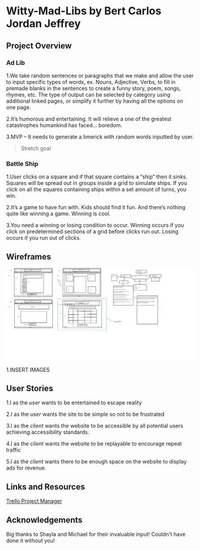 # Witty-Mad-Libs by Bert Carlos Jordan Jeffrey

## Project Overview

### Ad Lib

1.We take random sentences or paragraphs that we make and allow the user to input specific types of words, ex. Nouns, Adjective, Verbs, to fill in premade blanks in the sentences to create a funny story, poem, songs, rhymes, etc. The type of output can be selected by category using additional linked pages, or simplify it further by having all the options on one page.

2.It’s humorous and entertaining. It will relieve a one of the greatest catastrophes humankind has faced… boredom.

3.MVP – It needs to generate a limerick with random words inputted by user.

> Stretch goal

### Battle Ship

1.User clicks on a square and if that square contains a “ship” then it sinks. Squares will be spread out  in groups inside a grid to simulate ships. If you click on all the squares containing ships within a set amount of turns, you win.

2.It’s a game to have fun with. Kids should find it fun. And there’s nothing quite like winning a game.  Winning is cool.

3.You need a winning or losing condition to occur. Winning occurs if you click on predetermined sections of a grid before clicks run out. Losing occurs if you run out of clicks.

## Wireframes

![wireframe](img/wireframe.jpg)

1.INSERT IMAGES

## User Stories

1.I as the *user* wants to be entertained to escape reality

2.I as the *user* wants the site to be simple so not to be frustrated

3.I as the *client* wants the website to be accessible by all potential users achieving accessibility standards.

4.I as the *client* wants the website to be replayable to encourage repeat traffic

5.I as the *client* wants there to be enough space on the website to display ads for revenue.

## Links and Resources

[Trello Project Manager](https://trello.com/b/Sqy20qrE/madlib)

## Acknowledgements

Big thanks to Shayla and Michael for their invaluable input! Couldn't have done it without you!